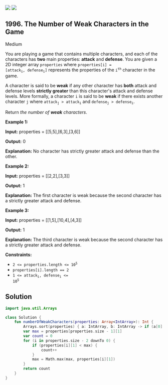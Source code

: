 [![](https://img.shields.io/github/stars/javadev/LeetCode-in-Kotlin?label=Stars&style=flat-square)](https://github.com/javadev/LeetCode-in-Kotlin)
[![](https://img.shields.io/github/forks/javadev/LeetCode-in-Kotlin?label=Fork%20me%20on%20GitHub%20&style=flat-square)](https://github.com/javadev/LeetCode-in-Kotlin/fork)

## 1996\. The Number of Weak Characters in the Game

Medium

You are playing a game that contains multiple characters, and each of the characters has **two** main properties: **attack** and **defense**. You are given a 2D integer array `properties` where <code>properties[i] = [attack<sub>i</sub>, defense<sub>i</sub>]</code> represents the properties of the <code>i<sup>th</sup></code> character in the game.

A character is said to be **weak** if any other character has **both** attack and defense levels **strictly greater** than this character's attack and defense levels. More formally, a character `i` is said to be **weak** if there exists another character `j` where <code>attack<sub>j</sub> > attack<sub>i</sub></code> and <code>defense<sub>j</sub> > defense<sub>i</sub></code>.

Return _the number of **weak** characters_.

**Example 1:**

**Input:** properties = \[\[5,5],[6,3],[3,6]]

**Output:** 0

**Explanation:** No character has strictly greater attack and defense than the other. 

**Example 2:**

**Input:** properties = \[\[2,2],[3,3]]

**Output:** 1

**Explanation:** The first character is weak because the second character has a strictly greater attack and defense. 

**Example 3:**

**Input:** properties = \[\[1,5],[10,4],[4,3]]

**Output:** 1

**Explanation:** The third character is weak because the second character has a strictly greater attack and defense. 

**Constraints:**

*   <code>2 <= properties.length <= 10<sup>5</sup></code>
*   `properties[i].length == 2`
*   <code>1 <= attack<sub>i</sub>, defense<sub>i</sub> <= 10<sup>5</sup></code>

## Solution

```kotlin
import java.util.Arrays

class Solution {
    fun numberOfWeakCharacters(properties: Array<IntArray>): Int {
        Arrays.sort(properties) { a: IntArray, b: IntArray -> if (a[0] == b[0]) b[1] - a[1] else a[0] - b[0] }
        var max = properties[properties.size - 1][1]
        var count = 0
        for (i in properties.size - 2 downTo 0) {
            if (properties[i][1] < max) {
                count++
            }
            max = Math.max(max, properties[i][1])
        }
        return count
    }
}
```